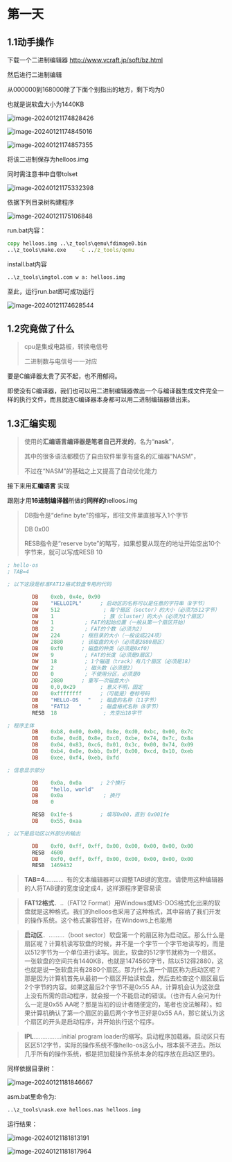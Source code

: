 # 第一天

## 1.1动手操作

下载一个二进制编辑器 
http://www.vcraft.jp/soft/bz.html

然后进行二进制编辑

从000000到168000除了下面个别指出的地方，剩下均为0

也就是说软盘大小为1440KB

![image-20240121174828426](第1天/image-20240121174828426.png)



![image-20240121174845016](第1天/image-20240121174845016.png)

![image-20240121174857355](第1天/image-20240121174857355.png)



将该二进制保存为helloos.img

同时需注意书中自带tolset

![image-20240121175332398](第1天/image-20240121175332398.png)

依据下列目录树构建程序

![image-20240121175106848](第1天/image-20240121175106848.png)



run.bat内容：

```bat
copy helloos.img ..\z_tools\qemu\fdimage0.bin
..\z_tools\make.exe    -C ../z_tools/qemu
```

install.bat内容

```bat
..\z_tools\imgtol.com w a: helloos.img
```





至此，运行run.bat即可成功运行



![image-20240121174628544](第1天/image-20240121174628544.png)

## 1.2究竟做了什么

> cpu是集成电路板，转换电信号
>
> 二进制数与电信号一一对应

要是C编译器太贵了买不起，也不用郁闷。

即使没有C编译器，我们也可以用二进制编辑器做出一个与编译器生成文件完全一样的执行文件，而且就连C编译器本身都可以用二进制编辑器做出来。

## 1.3汇编实现

>使用的**汇编语言编译器是笔者自己开发的**，名为“**nask**”，
>
>其中的很多语法都模仿了自由软件里享有盛名的汇编器“NASM”，
>
>不过在“NASM”的基础之上又提高了自动优化能力



接下来用**汇编语言** 实现

跟刚才用**16进制编译器**所做的**同样的**helloos.img

>DB指令是“define byte”的缩写，即往文件里直接写入1个字节
>
>DB 0x00
>
>RESB指令是“reserve byte”的略写，如果想要从现在的地址开始空出10个字节来，就可以写成RESB 10





```asm
; hello-os
; TAB=4

; 以下这段是标准FAT12格式软盘专用的代码

        DB    0xeb, 0x4e, 0x90
        DB    "HELLOIPL"      ; 启动区的名称可以是任意的字符串（8字节）
        DW    512              ; 每个扇区（sector）的大小（必须为512字节）
        DB    1                ; 簇（cluster）的大小（必须为1个扇区）
        DW    1          ; FAT的起始位置（一般从第一个扇区开始）
        DB    2          ; FAT的个数（必须为2）
        DW    224       ; 根目录的大小（一般设成224项）
        DW    2880      ; 该磁盘的大小（必须是2880扇区）
        DB    0xf0      ; 磁盘的种类（必须是0xf0）
        DW    9          ; FAT的长度（必须是9扇区）
        DW    18         ; 1个磁道（track）有几个扇区（必须是18）
        DW    2          ; 磁头数（必须是2）
        DD    0          ; 不使用分区，必须是0
        DD    2880      ; 重写一次磁盘大小
        DB    0,0,0x29        ; 意义不明，固定
        DD    0xffffffff      ;（可能是）卷标号码
        DB    "HELLO-OS   "   ; 磁盘的名称（11字节）
        DB    "FAT12   "      ; 磁盘格式名称（8字节）
        RESB  18               ; 先空出18字节

; 程序主体
        DB    0xb8, 0x00, 0x00, 0x8e, 0xd0, 0xbc, 0x00, 0x7c
        DB    0x8e, 0xd8, 0x8e, 0xc0, 0xbe, 0x74, 0x7c, 0x8a
        DB    0x04, 0x83, 0xc6, 0x01, 0x3c, 0x00, 0x74, 0x09
        DB    0xb4, 0x0e, 0xbb, 0x0f, 0x00, 0xcd, 0x10, 0xeb
        DB    0xee, 0xf4, 0xeb, 0xfd

; 信息显示部分

        DB    0x0a, 0x0a      ; 2个换行
        DB    "hello, world"
        DB    0x0a             ; 换行
        DB    0

        RESB  0x1fe-$         ; 填写0x00，直到 0x001fe
        DB    0x55, 0xaa

; 以下是启动区以外部分的输出

        DB    0xf0, 0xff, 0xff, 0x00, 0x00, 0x00, 0x00, 0x00
        RESB  4600
        DB    0xf0, 0xff, 0xff, 0x00, 0x00, 0x00, 0x00, 0x00
        RESB  1469432
```

> **TAB=4**…......．有的文本编辑器可以调整TAB键的宽度。请使用这种编辑器的人将TAB键的宽度设定成4，这样源程序更容易读



>**FAT12格式**．..（FAT12 Format）用Windows或MS-DOS格式化出来的软盘就是这种格式。我们的helloos也采用了这种格式，其中容纳了我们开发的操作系统。这个格式兼容性好，在Windows上也能用



>**启动区**．.........（boot sector）软盘第一个的扇区称为启动区。那么什么是扇区呢？计算机读写软盘的时候，并不是一个字节一个字节地读写的，而是以512字节为一个单位进行读写。因此，软盘的512字节就称为一个扇区。一张软盘的空间共有1440KB，也就是1474560字节，除以512得2880，这也就是说一张软盘共有2880个扇区。那为什么第一个扇区称为启动区呢？那是因为计算机首先从最初一个扇区开始读软盘，然后去检查这个扇区最后2个字节的内容。如果这最后2个字节不是0x55 AA，计算机会认为这张盘上没有所需的启动程序，就会报一个不能启动的错误。（也许有人会问为什么一定是0x55 AA呢？那是当初的设计者随便定的，笔者也没法解释）。如果计算机确认了第一个扇区的最后两个字节正好是0x55 AA，那它就认为这个扇区的开头是启动程序，并开始执行这个程序。



>**IPL**.........…....initial program loader的缩写。启动程序加载器。启动区只有区区512字节，实际的操作系统不像hello-os这么小，根本装不进去。所以几乎所有的操作系统，都是把加载操作系统本身的程序放在启动区里的。



同样依据目录树：

![image-20240121181846667](第1天/image-20240121181846667.png)

asm.bat里命令为:

```bat
..\z_tools\nask.exe helloos.nas helloos.img
```

运行结果：

![image-20240121181813191](第1天/image-20240121181813191.png)

![image-20240121181817964](第1天/image-20240121181817964.png)